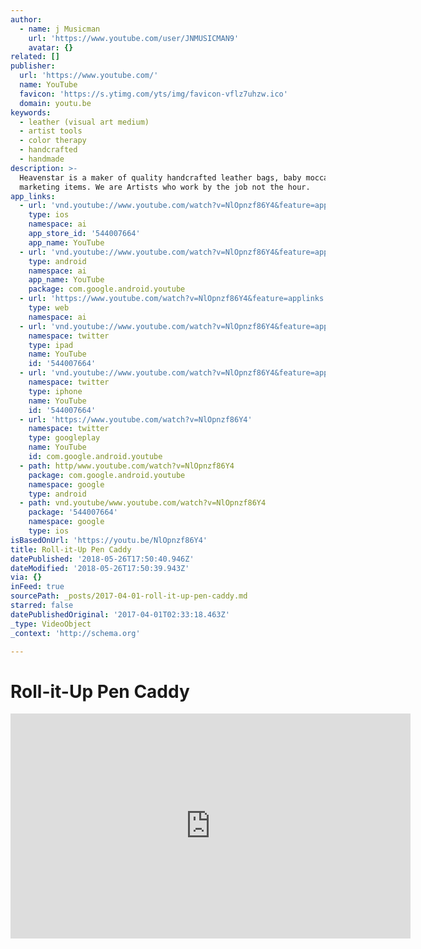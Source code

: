 ```yaml
---
author:
  - name: j Musicman
    url: 'https://www.youtube.com/user/JNMUSICMAN9'
    avatar: {}
related: []
publisher:
  url: 'https://www.youtube.com/'
  name: YouTube
  favicon: 'https://s.ytimg.com/yts/img/favicon-vflz7uhzw.ico'
  domain: youtu.be
keywords:
  - leather (visual art medium)
  - artist tools
  - color therapy
  - handcrafted
  - handmade
description: >-
  Heavenstar is a maker of quality handcrafted leather bags, baby moccasins and
  marketing items. We are Artists who work by the job not the hour.
app_links:
  - url: 'vnd.youtube://www.youtube.com/watch?v=NlOpnzf86Y4&feature=applinks'
    type: ios
    namespace: ai
    app_store_id: '544007664'
    app_name: YouTube
  - url: 'vnd.youtube://www.youtube.com/watch?v=NlOpnzf86Y4&feature=applinks'
    type: android
    namespace: ai
    app_name: YouTube
    package: com.google.android.youtube
  - url: 'https://www.youtube.com/watch?v=NlOpnzf86Y4&feature=applinks'
    type: web
    namespace: ai
  - url: 'vnd.youtube://www.youtube.com/watch?v=NlOpnzf86Y4&feature=applinks'
    namespace: twitter
    type: ipad
    name: YouTube
    id: '544007664'
  - url: 'vnd.youtube://www.youtube.com/watch?v=NlOpnzf86Y4&feature=applinks'
    namespace: twitter
    type: iphone
    name: YouTube
    id: '544007664'
  - url: 'https://www.youtube.com/watch?v=NlOpnzf86Y4'
    namespace: twitter
    type: googleplay
    name: YouTube
    id: com.google.android.youtube
  - path: http/www.youtube.com/watch?v=NlOpnzf86Y4
    package: com.google.android.youtube
    namespace: google
    type: android
  - path: vnd.youtube/www.youtube.com/watch?v=NlOpnzf86Y4
    package: '544007664'
    namespace: google
    type: ios
isBasedOnUrl: 'https://youtu.be/NlOpnzf86Y4'
title: Roll-it-Up Pen Caddy
datePublished: '2018-05-26T17:50:40.946Z'
dateModified: '2018-05-26T17:50:39.943Z'
via: {}
inFeed: true
sourcePath: _posts/2017-04-01-roll-it-up-pen-caddy.md
starred: false
datePublishedOriginal: '2017-04-01T02:33:18.463Z'
_type: VideoObject
_context: 'http://schema.org'

---
```

# Roll-it-Up Pen Caddy

<iframe src="https://cdn.embedly.com/widgets/media.html?src=https%3A%2F%2Fwww.youtube.com%2Fembed%2FNlOpnzf86Y4%3Ffeature%3Doembed&amp;url=http%3A%2F%2Fwww.youtube.com%2Fwatch%3Fv%3DNlOpnzf86Y4&amp;image=https%3A%2F%2Fi.ytimg.com%2Fvi%2FNlOpnzf86Y4%2Fhqdefault.jpg&amp;key=b7d04c9b404c499eba89ee7072e1c4f7&amp;type=text%2Fhtml&amp;schema=youtube" width="640" height="360" scrolling="no" frameborder="0" allowfullscreen="" style=""></iframe>